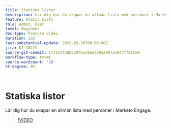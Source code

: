 ```yaml
---
title: Statiska listor
description: Lär dig hur du skapar en allmän lista med personer i Marketo Engage.
feature: Static Lists
role: Admin, User
level: Beginner
doc-type: Feature Video
duration: 232
last-substantial-update: 2025-05-30T00:00:00Z
jira: KT-18221
source-git-commit: 1f7221f18b629fb5a9ea7d9aa907ac847ff01c50
workflow-type: tm+mt
source-wordcount: '28'
ht-degree: 0%

---
```



# Statiska listor

Lär dig hur du skapar en allmän lista med personer i Marketo Engage.

>[!VIDEO](https://video.tv.adobe.com/v/3463218/?learn=on&enablevpops&captions=swe)
